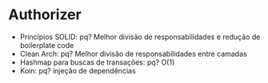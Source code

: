 # Authorizer

- Princípios SOLID: pq? Melhor divisão de responsabilidades e redução de boilerplate code
- Clean Arch: pq? Melhor divisão de responsabilidades entre camadas
- Hashmap para buscas de transações: pq? O(1)
- Koin: pq? injeção de dependências
